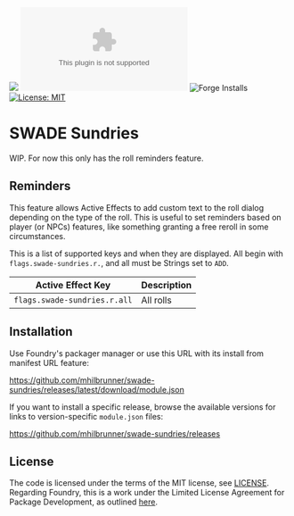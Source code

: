 ![](https://img.shields.io/badge/Foundry-v13-informational)
![Latest Release Download Count](https://img.shields.io/github/downloads/mhilbrunner/tokenprofile/latest/module.zip)
![Forge Installs](https://img.shields.io/badge/dynamic/json?label=Forge%20Installs&query=package.installs&suffix=%25&url=https%3A%2F%2Fforge-vtt.com%2Fapi%2Fbazaar%2Fpackage%2Ftokenprofile&colorB=4aa94a)
[![License: MIT](https://img.shields.io/badge/License-MIT-yellow.svg)](https://opensource.org/licenses/MIT)

# SWADE Sundries

WIP. For now this only has the roll reminders feature.

## Reminders

This feature allows Active Effects to add custom text to the roll dialog depending on the type of the roll.
This is useful to set reminders based on player (or NPCs) features, like something granting a free reroll in some circumstances.

This is a list of supported keys and when they are displayed. All begin with `flags.swade-sundries.r.`, and all must be Strings set to `ADD`.

| Active Effect Key | Description
| --- | ---
| `flags.swade-sundries.r.all` | All rolls

## Installation

Use Foundry's packager manager or use this URL with its install from manifest URL feature:

<https://github.com/mhilbrunner/swade-sundries/releases/latest/download/module.json>

If you want to install a specific release, browse the available versions for links to version-specific `module.json` files:

<https://github.com/mhilbrunner/swade-sundries/releases>

## License

The code is licensed under the terms of the MIT license, see [LICENSE](LICENSE).
Regarding Foundry, this is a work under the Limited License Agreement for Package Development, as outlined [here](https://foundryvtt.com/article/license/).
